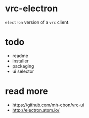 # vrc-electron

`electron` version of a `vrc` client.

# todo

- readme
- installer
- packaging
- ui selector

# read more
- https://github.com/mh-cbon/vrc-ui
- http://electron.atom.io/
